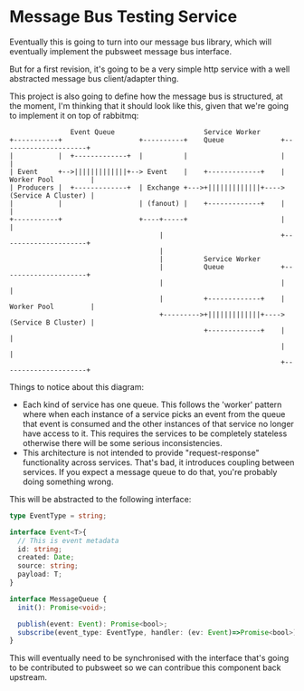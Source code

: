 # Message Bus Testing Service

Eventually this is going to turn into our message bus library, which will eventually
implement the pubsweet message bus interface.

But for a first revision, it's going to be a very simple http service
with a well abstracted message bus client/adapter thing.

This project is also going to define how the message bus is structured, at the moment, I'm thinking that it should look like this, given that we're going to implement it on top of rabbitmq:
```
               Event Queue                      Service Worker
+-----------+                   +----------+    Queue              +---------------------+
|           |  +-------------+  |          |                       |                     |
| Event     +-->|||||||||||||+--> Event    |    +-------------+    | Worker Pool         |
| Producers |  +-------------+  | Exchange +--->+|||||||||||||+----> (Service A Cluster) |
|           |                   | (fanout) |    +-------------+    |                     |
+-----------+                   +----+-----+                       |                     |
                                     |                             +---------------------+
                                     |
                                     |          Service Worker
                                     |          Queue              +---------------------+
                                     |                             |                     |
                                     |          +-------------+    | Worker Pool         |
                                     +--------->+|||||||||||||+----> (Service B Cluster) |
                                                +-------------+    |                     |
                                                                   |                     |
                                                                   +---------------------+
```

Things to notice about this diagram:
- Each kind of service has one queue. This follows the 'worker' pattern where when each instance of a service picks an event from the queue that event is consumed and the other instances of that service no longer have access to it. This requires the services to be completely stateless otherwise there will be some serious inconsistencies.
- This architecture is not intended to provide "request-response" functionality across services. That's bad, it introduces coupling between services. If you expect a message queue to do that, you're probably doing something wrong.

This will be abstracted to the following interface:

```typescript
type EventType = string;

interface Event<T>{
  // This is event metadata
  id: string;
  created: Date;
  source: string;
  payload: T;
}

interface MessageQueue {
  init(): Promise<void>;

  publish(event: Event): Promise<bool>;
  subscribe(event_type: EventType, handler: (ev: Event)=>Promise<bool>): void;
}
```
This will eventually need to be synchronised with the interface that's going to be contributed to pubsweet so we can contribue this component back upstream.
